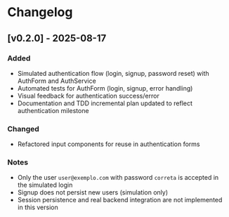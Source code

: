 # Changelog

## [v0.2.0] - 2025-08-17

### Added

- Simulated authentication flow (login, signup, password reset) with AuthForm and AuthService
- Automated tests for AuthForm (login, signup, error handling)
- Visual feedback for authentication success/error
- Documentation and TDD incremental plan updated to reflect authentication milestone

### Changed

- Refactored input components for reuse in authentication forms

### Notes

- Only the user `user@exemplo.com` with password `correta` is accepted in the simulated login
- Signup does not persist new users (simulation only)
- Session persistence and real backend integration are not implemented in this version
